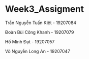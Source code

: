 # Week3_Assigment
Trần Nguyễn Tuấn Kiệt - 19207084

Đoàn Bùi Công Khanh - 19207079

Hồ Minh Đạt - 19207057

Võ Nguyễn Long An - 19207047
